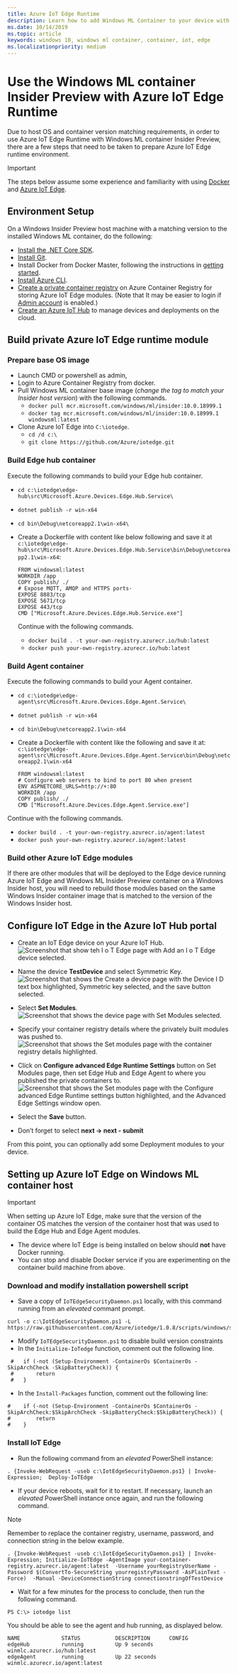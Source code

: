 ```yaml
---
title: Azure IoT Edge Runtime
description: Learn how to add Windows ML Container to your device with the Azure IoT Edge
ms.date: 10/14/2019
ms.topic: article
keywords: windows 10, windows ml container, container, iot, edge
ms.localizationpriority: medium
---
```


# Use the Windows ML container Insider Preview with Azure IoT Edge Runtime

Due to host OS and container version matching requirements, in order to use Azure IoT Edge Runtime with Windows ML container Insider Preview, there are a few steps that need to be taken to prepare Azure IoT Edge runtime environment.  

> [!IMPORTANT]
> The steps below assume some experience and familiarity with using [Docker](https://docs.docker.com/engine/reference/commandline/cli/) and [Azure IoT Edge](https://docs.microsoft.com/azure/iot-edge/).

## Environment Setup

On a Windows Insider Preview host machine with a matching version to the installed Windows ML container, do the following:
- [Install the .NET Core SDK](https://dotnet.microsoft.com/download).
- [Install Git](https://git-scm.com/downloads).
- Install Docker from Docker Master, following the instructions in [getting started](getting-started.md).
- [Install Azure CLI](https://docs.microsoft.com/cli/azure/install-azure-cli-windows?view=azure-cli-latest).
- [Create a private container registry](https://docs.microsoft.com/azure/container-registry/container-registry-get-started-portal) on Azure Container Registry for storing Azure IoT Edge modules. (Note that It may be easier to login if [Admin account](https://docs.microsoft.com/azure/container-registry/container-registry-authentication) is enabled.)
- [Create an Azure IoT Hub](https://docs.microsoft.com/azure/iot-hub/iot-hub-create-through-portal) to manage devices and deployments on the cloud.

## Build private Azure IoT Edge runtime module

### Prepare base OS image

- Launch CMD or powershell as admin,
- Login to Azure Container Registry from docker.
- Pull Windows ML container base image (*change the tag to match your Insider host version*) with the following commands.
    - `docker pull mcr.microsoft.com/windows/ml/insider:10.0.18999.1`
    - `docker tag mcr.microsoft.com/windows/ml/insider:10.0.18999.1 windowsml:latest`
- Clone Azure IoT Edge into `C:\iotedge`.
    - `cd /d c:\`
    - `git clone https://github.com/Azure/iotedge.git`

### Build Edge hub container

Execute the following commands to build your Edge hub container.

- `cd c:\iotedge\edge-hub\src\Microsoft.Azure.Devices.Edge.Hub.Service\`
- `dotnet publish -r win-x64`
- `cd bin\Debug\netcoreapp2.1\win-x64\`

- Create a Dockerfile with content like below following and save it at `c:\iotedge\edge-hub\src\Microsoft.Azure.Devices.Edge.Hub.Service\bin\Debug\netcoreapp2.1\win-x64`:

    ```console
    FROM windowsml:latest
    WORKDIR /app
    COPY publish/ ./
    # Expose MQTT, AMQP and HTTPS ports-
    EXPOSE 8883/tcp
    EXPOSE 5671/tcp
    EXPOSE 443/tcp
    CMD ["Microsoft.Azure.Devices.Edge.Hub.Service.exe"]
    ```

    Continue with the following commands.

    - `docker build . -t your-own-registry.azurecr.io/hub:latest`
    - `docker push your-own-registry.azurecr.io/hub:latest`

### Build Agent container

Execute the following commands to build your Agent container.

- `cd c:\iotedge\edge-agent\src\Microsoft.Azure.Devices.Edge.Agent.Service\`
- `dotnet publish -r win-x64`
- `cd bin\Debug\netcoreapp2.1\win-x64`

- Create a Dockerfile with content like the following and save it at: `c:\iotedge\edge-agent\src\Microsoft.Azure.Devices.Edge.Agent.Service\bin\Debug\netcoreapp2.1\win-x64`
    ```console
    FROM windowsml:latest
    # Configure web servers to bind to port 80 when present
    ENV ASPNETCORE_URLS=http://+:80
    WORKDIR /app
    COPY publish/ ./
    CMD ["Microsoft.Azure.Devices.Edge.Agent.Service.exe"]
    ```

Continue with the following commands.

- `docker build . -t your-own-registry.azurecr.io/agent:latest`
- `docker push your-own-registry.azurecr.io/agent:latest`

### Build other Azure IoT Edge modules

If there are other modules that will be deployed to the Edge device running Azure IoT Edge and Windows ML Insider Preview container on a Windows Insider host, you will need to rebuild those modules based on the same Windows Insider container image that is matched to the version of the Windows Insider host.

## Configure IoT Edge in the Azure IoT Hub portal

- Create an IoT Edge device on your Azure IoT Hub.
    ![Screenshot that show teh I o T Edge page with Add an I o T Edge device selected.](./images/iotedge01.png)

- Name the device **TestDevice** and select Symmetric Key.
    ![Screenshot that shows the Create a device page with the Device I D text box highlighted, Symmetric key selected, and the save button selected.](./images/iotedge02.png)

- Select **Set Modules**.
    ![Screenshot that shows the device page with Set Modules selected.](./images/iotedge03.png)

- Specify your container registry details where the privately built modules was pushed to.
    ![Screenshot that shows the Set modules page with the container registry details highlighted.](./images/iotedge04.png)

- Click on **Configure advanced Edge Runtime Settings** button on Set Modules page, then set Edge Hub and Edge Agent to where you published the private containers to.
    ![Screenshot that shows the Set modules page with the Configure advanced Edge Runtime settings button highlighted, and the Advanced Edge Settings window open.](./images/iotedge05.png)

- Select the **Save**  button.
- Don’t forget to select **next -> next - submit**

From this point, you can optionally add some Deployment modules to your device.

## Setting up Azure IoT Edge on Windows ML container host

> [!IMPORTANT]
> When setting up Azure IoT Edge, make sure that the version of the container OS matches the version of the container host that was used to build the Edge Hub and Edge Agent modules.

- The device where IoT Edge is being installed on below should **not** have Docker running.
- You can stop and disable Docker service if you are experimenting on the container build machine from above.

### Download and modify installation powershell script

- Save a copy of `IoTEdgeSecurityDaemon.ps1` locally, with this command running from an *elevated* commant prompt.

```console
curl -o c:\IotEdgeSecurityDaemon.ps1 -L  https://raw.githubusercontent.com/Azure/iotedge/1.0.8/scripts/windows/setup/IotEdgeSecurityDaemon.ps1
```

- Modify `IoTEdgeSecurityDaemon.ps1` to disable build version constraints
-	In the `Initialize-IoTedge` function, comment out the following line.

```console
 #   if (-not (Setup-Environment -ContainerOs $ContainerOs -SkipArchCheck -SkipBatteryCheck)) {
 #       return
 #   }
```
-	In the `Install-Packages` function, comment out the following line:

```console
#    if (-not (Setup-Environment -ContainerOs $ContainerOs -SkipArchCheck:$SkipArchCheck -SkipBatteryCheck:$SkipBatteryCheck)) {
#        return
#    }
```

### Install IoT Edge

- Run the following command from an *elevated* PowerShell instance:

```console
. {Invoke-WebRequest -useb c:\IotEdgeSecurityDaemon.ps1} | Invoke-Expression;  Deploy-IoTEdge
```

- If your device reboots, wait for it to restart. If necessary, launch an *elevated* PowerShell instance once again, and run the following command.

> [!NOTE]
> Remember to replace the container registry, username, password, and connection string in the below example.

```console
. {Invoke-WebRequest -useb c:\IotEdgeSecurityDaemon.ps1} | Invoke-Expression; Initialize-IoTEdge -AgentImage your-container-registry.azurecr.io/agent:latest  -Username yourRegistryUserName -Password $(ConvertTo-SecureString yourregistryPassword -AsPlainText -Force)  -Manual -DeviceConnectionString connectionstringOfTestDevice
```

- Wait for a few minutes for the process to conclude, then run the following command.

```console
PS C:\> iotedge list
```

You should be able to see the agent and hub running, as displayed below.

```
NAME             STATUS           DESCRIPTION      CONFIG
edgeHub          running          Up 9 seconds     winmlc.azurecr.io/hub:latest
edgeAgent        running          Up 22 seconds    winmlc.azurecr.io/agent:latest
```
